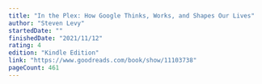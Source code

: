 ```yaml
---
title: "In the Plex: How Google Thinks, Works, and Shapes Our Lives"
author: "Steven Levy"
startedDate: ""
finishedDate: "2021/11/12"
rating: 4
edition: "Kindle Edition"
link: "https://www.goodreads.com/book/show/11103738"
pageCount: 461
---
```



